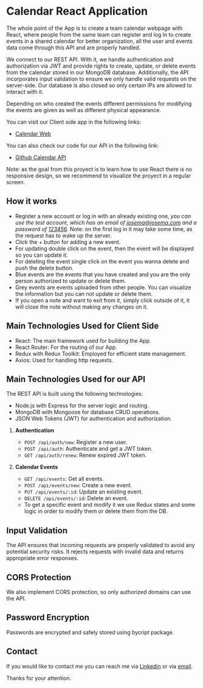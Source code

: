 # Calendar React Application

The whole point of the App is to create a team calendar webpage with React, where people from the same team can register and log in to create events in a shared calendar for better organization, all the user and events data come through this API and are properly handled.

We connect to our REST API. With it, we handle authentication and authorization via JWT and provide rights to create, update, or delete events from the calendar stored in our MongoDB database. Additionally, the API incorporates input validation to ensure we only handle valid requests on the server-side. Our database is also closed so only certain IPs are allowed to interact with it.

Depending on who created the events different permissions for modifying the events are given as well as different physical appearance.

You can visit our Client side app in the following links:

- [Calendar Web](https://thriving-moonbeam-22f2bd.netlify.app)

You can also check our code for our API in the following link:

- [Github Calendar API](https://github.com/josemontano1996/backend-calendar)

Note: as the goal from this proyect is to learn how to use React there is no responsive design, so we recommend to visualize the proyect in a regular screen.

## How it works

- Register a new account or log in with an already existing one, _you can use the test account, which has an email of [josema@josema.com](josema@josema.com) and a password of [123456](123456)_.
  Note: on the first log in it may take some time, as the request has to wake up the server.
- Click the + button for adding a new event.
- For updating double click on the event, then the event will be displayed so you can update it.
- For deleting the event single click on the event you wanna delete and push the delete button.
- Blue events are the events that you have created and you are the only person authorized to update or delete them.
- Grey events are events uploaded from other people. You can visualize the information but you can not update or delete them.
- If you open a note and want to exit from it, simply click outside of it, it will close the note without making any changes on it.

## Main Technologies Used for Client Side

- React: The main framework used for building the App.
- React Router: For the routing of our App.
- Redux with Redux Toolkit: Employed for efficient state management.
- Axios: Used for handling http requests.

## Main Technologies Used for our API

The REST API is built using the following technologies:

- Node.js with Express for the server logic and routing.
- MongoDB with Mongoose for database CRUD operations.
- JSON Web Tokens (JWT) for authentication and authorization.

1. **Authentication**

   - `POST /api/auth/new`: Register a new user.
   - `POST /api/auth`: Authenticate and get a JWT token.
   - `GET /api/auth/renew`: Renew expired JWT token.

2. **Calendar Events**
   - `GET /api/events`: Get all events.
   - `POST /api/events/new`: Create a new event.
   - `PUT /api/events/:id`: Update an existing event.
   - `DELETE /api/events/:id`: Delete an event.
   - To get a specific event and modify it we use Redux states and some logic in order to modify them or delete them from the DB.

## Input Validation

The API ensures that incoming requests are properly validated to avoid any potential security risks. It rejects requests with invalid data and returns appropriate error responses.

## CORS Protection

We also implement CORS protection, so only authorized domains can use the API.

## Password Encryption

Passwords are encrypted and safely stored using bycript package.

## Contact

If you would like to contact me you can reach me via [Linkedin](https://www.linkedin.com/in/josemanuelmontanomengual697745171/) or via [email](mailto:josemanuel1996enologia@gmail.com).

Thanks for your attention.
